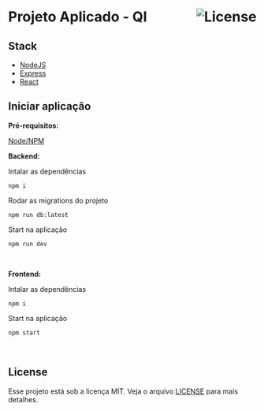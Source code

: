 

# <div style="display:flex; justify-content: space-between; align-items: center">Projeto Aplicado - QI<img alt="License" src="https://img.shields.io/badge/license-MIT-red"></div>

## Stack

- [NodeJS](https://nodejs.org/en/)
- [Express](https://expressjs.com/pt-br/)
- [React](https://github.com/facebook/react)

## Iniciar aplicação
**Pré-requisitos:** <br>

[Node/NPM](https://nodejs.org/en/)

**Backend:**

Intalar as dependências
```
npm i
```
Rodar as migrations do projeto
```
npm run db:latest
```
Start na aplicação
```
npm run dev
```
<br />

**Frontend:**

Intalar as dependências
```
npm i
```
Start na aplicação
```
npm start
```
<br />

## License

Esse projeto está sob a licença MIT. Veja o arquivo [LICENSE](LICENSE.md) para mais detalhes.
